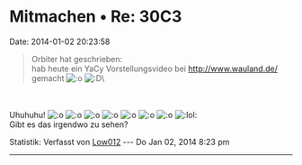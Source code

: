 Mitmachen • Re: 30C3
====================

Date: 2014-01-02 20:23:58

> <div>
>
> Orbiter hat geschrieben:\
> hab heute ein YaCy Vorstellungsvideo bei <http://www.wauland.de/>
> gemacht
> ![:o](http://forum.yacy-websuche.de/images/smilies/icon_e_surprised.gif "Surprised")
> ![:D](http://forum.yacy-websuche.de/images/smilies/icon_e_biggrin.gif "Very Happy")\
>
> </div>

\
\
Uhuhuhu!
![:o](http://forum.yacy-websuche.de/images/smilies/icon_e_surprised.gif "Surprised")
![:o](http://forum.yacy-websuche.de/images/smilies/icon_e_surprised.gif "Surprised")
![:o](http://forum.yacy-websuche.de/images/smilies/icon_e_surprised.gif "Surprised")
![:o](http://forum.yacy-websuche.de/images/smilies/icon_e_surprised.gif "Surprised")
![:o](http://forum.yacy-websuche.de/images/smilies/icon_e_surprised.gif "Surprised")
![:o](http://forum.yacy-websuche.de/images/smilies/icon_e_surprised.gif "Surprised")
![:o](http://forum.yacy-websuche.de/images/smilies/icon_e_surprised.gif "Surprised")
![:lol:](http://forum.yacy-websuche.de/images/smilies/icon_lol.gif "Laughing")\
Gibt es das irgendwo zu sehen?

Statistik: Verfasst von
[Low012](http://forum.yacy-websuche.de/memberlist.php?mode=viewprofile&u=62)
--- Do Jan 02, 2014 8:23 pm

------------------------------------------------------------------------
